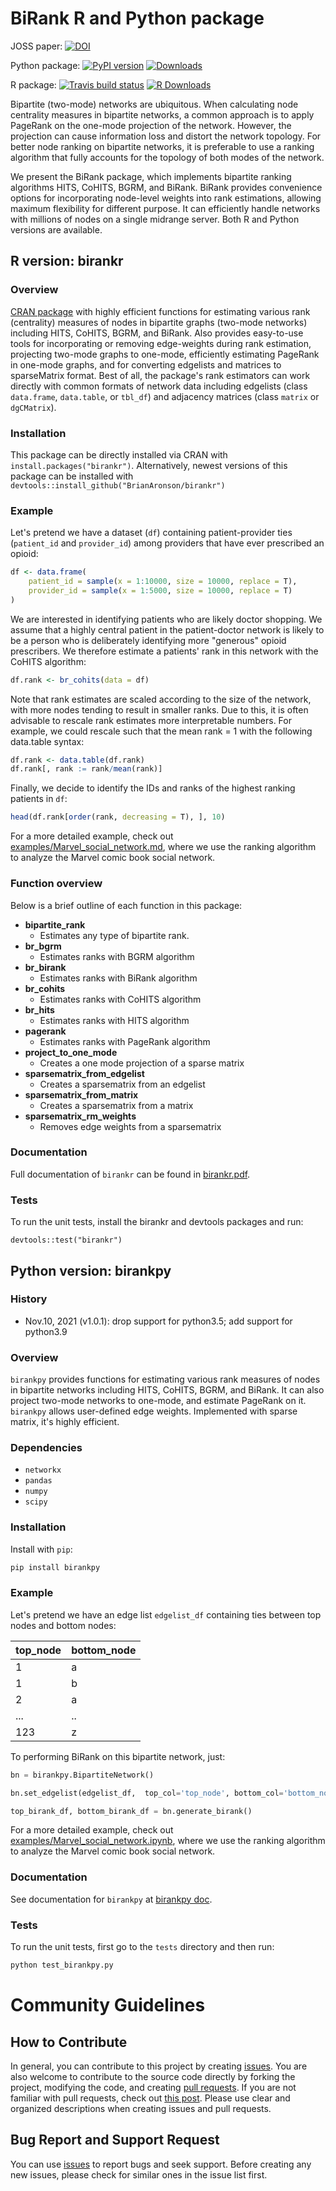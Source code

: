 # BiRank R and Python package

JOSS paper: [![DOI](https://joss.theoj.org/papers/10.21105/joss.02315/status.svg)](https://doi.org/10.21105/joss.02315)

Python package:
[![PyPI version](https://badge.fury.io/py/birankpy.svg)](https://badge.fury.io/py/birankpy)
[![Downloads](https://pepy.tech/badge/birankpy)](https://pepy.tech/project/birankpy)

R package:
[![Travis build status](https://travis-ci.org/BrianAronson/birankr.svg?branch=master)](https://travis-ci.org/BrianAronson/birankr)
[![R Downloads](https://cranlogs.r-pkg.org/badges/grand-total/birankr)](https://cranlogs.r-pkg.org/badges/grand-total/birankr)

Bipartite (two-mode) networks are ubiquitous.
When calculating node centrality measures in bipartite networks, a common approach is to apply PageRank on the one-mode projection of the network.
However, the projection can cause information loss and distort the network topology.
For better node ranking on bipartite networks, it is preferable to use a ranking algorithm that fully accounts for the topology of both modes of the network.

We present the BiRank package, which implements bipartite ranking algorithms HITS, CoHITS, BGRM, and BiRank.
BiRank provides convenience options for incorporating node-level weights into rank estimations, allowing maximum flexibility for different purpose.
It can efficiently handle networks with millions of nodes on a single midrange server.
Both R and Python versions are available.

## R version: birankr

### Overview

[CRAN package](https://cran.r-project.org/package=birankr) with highly efficient functions for estimating various rank (centrality) measures of nodes in bipartite graphs (two-mode networks) including HITS, CoHITS, BGRM, and BiRank. Also provides easy-to-use tools for incorporating or removing edge-weights during rank estimation, projecting two-mode graphs to one-mode, efficiently estimating PageRank in one-mode graphs, and for converting edgelists and matrices to sparseMatrix format. Best of all, the package's rank estimators can work directly with common formats of network data including edgelists (class `data.frame`, `data.table`, or `tbl_df`) and adjacency matrices (class `matrix` or `dgCMatrix`).

### Installation

This package can be directly installed via CRAN with `install.packages("birankr")`. Alternatively, newest versions of this package can be installed with `devtools::install_github("BrianAronson/birankr")`

### Example

Let's pretend we have a dataset (`df`) containing patient-provider ties (`patient_id` and `provider_id`) among providers that have ever prescribed an opioid:

```r
df <- data.frame(
    patient_id = sample(x = 1:10000, size = 10000, replace = T),
    provider_id = sample(x = 1:5000, size = 10000, replace = T)
)
```

We are interested in identifying patients who are likely doctor shopping. We assume that a highly central patient in the patient-doctor network is likely to be a person who is deliberately identifying more "generous" opioid prescribers. We therefore estimate a patients' rank in this network with the CoHITS algorithm:

```r
df.rank <- br_cohits(data = df)
```

Note that rank estimates are scaled according to the size of the network, with more nodes tending to result in smaller ranks. Due to this, it is often advisable to rescale rank estimates more interpretable numbers. For example, we could rescale such that the mean rank = 1 with the following data.table syntax:

```r
df.rank <- data.table(df.rank)
df.rank[, rank := rank/mean(rank)]
```

Finally, we decide to identify the IDs and ranks of the highest ranking patients in `df`:

```r
head(df.rank[order(rank, decreasing = T), ], 10)
```

For a more detailed example, check out [examples/Marvel_social_network.md](https://github.com/BrianAronson/birankr/blob/master/examples/Marvel_social_network.md), where we use the ranking algorithm to analyze the Marvel comic book social network.

### Function overview

Below is a brief outline of each function in this package:

- **bipartite_rank**
  - Estimates any type of bipartite rank.
- **br_bgrm**
  - Estimates ranks with BGRM algorithm
- **br_birank**
  - Estimates ranks with BiRank algorithm
- **br_cohits**
  - Estimates ranks with CoHITS algorithm
- **br_hits**
  - Estimates ranks with HITS algorithm
- **pagerank**
  - Estimates ranks with PageRank algorithm
- **project_to_one_mode**
  - Creates a one mode projection of a sparse matrix
- **sparsematrix_from_edgelist**
  - Creates a sparsematrix from an edgelist
- **sparsematrix_from_matrix**
  - Creates a sparsematrix from a matrix
- **sparsematrix_rm_weights**
  - Removes edge weights from a sparsematrix

### Documentation

Full documentation of `birankr` can be found in [birankr.pdf](https://github.com/BrianAronson/birankr/blob/master/birankr.pdf).

### Tests

To run the unit tests, install the birankr and devtools packages and run:

```
devtools::test("birankr")
```

## Python version: birankpy

### History

- Nov.10, 2021 (v1.0.1): drop support for python3.5; add support for python3.9

### Overview

`birankpy` provides functions for estimating various rank measures of nodes in bipartite networks including HITS, CoHITS, BGRM, and BiRank.
It can also project two-mode networks to one-mode, and estimate PageRank on it.
`birankpy` allows user-defined edge weights.
Implemented with sparse matrix, it's highly efficient.

### Dependencies

- `networkx`
- `pandas`
- `numpy`
- `scipy`

### Installation

Install with `pip`:

```bash
pip install birankpy
```

### Example

Let's pretend we have an edge list `edgelist_df` containing ties between top nodes and bottom nodes:

| top_node | bottom_node |
| -------- | ----------- |
| 1        | a           |
| 1        | b           |
| 2        | a           |
| ...      | ..          |
| 123      | z           |

To performing BiRank on this bipartite network, just:

```python
bn = birankpy.BipartiteNetwork()

bn.set_edgelist(edgelist_df,  top_col='top_node', bottom_col='bottom_node')

top_birank_df, bottom_birank_df = bn.generate_birank()
```

For a more detailed example, check out [examples/Marvel_social_network.ipynb](https://github.com/BrianAronson/birankr/blob/master/examples/Marvel_social_network.ipynb), where we use the ranking algorithm to analyze the Marvel comic book social network.

### Documentation

See documentation for `birankpy` at [birankpy doc](https://github.com/BrianAronson/birankr/blob/master/birankpy/README.md).

### Tests

To run the unit tests, first go to the `tests` directory and then run:

```bash
python test_birankpy.py
```

# Community Guidelines

## How to Contribute

In general, you can contribute to this project by creating [issues](https://github.com/BrianAronson/birankr/issues).
You are also welcome to contribute to the source code directly by forking the project, modifying the code, and creating [pull requests](https://github.com/BrianAronson/birankr/pulls).
If you are not familiar with pull requests, check out [this post](https://guides.github.com/activities/forking/).
Please use clear and organized descriptions when creating issues and pull requests.

## Bug Report and Support Request

You can use [issues](https://github.com/BrianAronson/birankr/issues) to report bugs and seek support.
Before creating any new issues, please check for similar ones in the issue list first.
